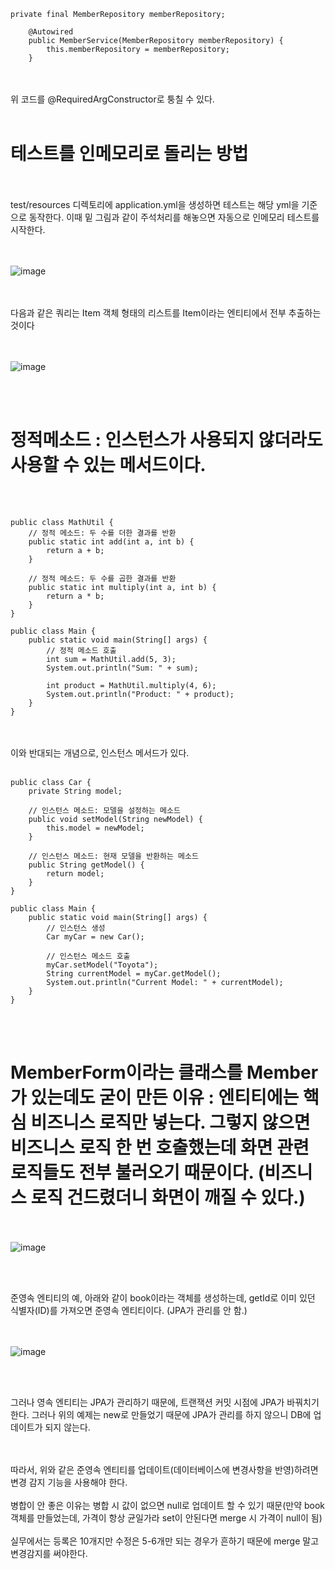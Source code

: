 <br><br>
```
private final MemberRepository memberRepository;

    @Autowired
    public MemberService(MemberRepository memberRepository) {
        this.memberRepository = memberRepository;
    }
```

<br><br>
위 코드를 @RequiredArgConstructor로 퉁칠 수 있다.
<br><br>
# 테스트를 인메모리로 돌리는 방법
<br><br>
test/resources 디렉토리에 application.yml을 생성하면 테스트는 해당 yml을 기준으로 동작한다.
이때 밑 그림과 같이 주석처리를 해놓으면 자동으로 인메모리 테스트를 시작한다.

<br><br>
![image](https://github.com/domino0628/CS/assets/59598751/ddabc8be-2f5c-4715-9b47-850b0f581402)


<br><br>
다음과 같은 쿼리는 Item 객체 형태의 리스트를 Item이라는 엔티티에서 전부 추출하는 것이다

<br><br>
![image](https://github.com/domino0628/CS/assets/59598751/6aceeafd-e3b4-4601-80de-d0ed8dacd388)

<br><br>
# 정적메소드 : 인스턴스가 사용되지 않더라도 사용할 수 있는 메서드이다.
<br><br>
```
public class MathUtil {
    // 정적 메소드: 두 수를 더한 결과를 반환
    public static int add(int a, int b) {
        return a + b;
    }

    // 정적 메소드: 두 수를 곱한 결과를 반환
    public static int multiply(int a, int b) {
        return a * b;
    }
}

public class Main {
    public static void main(String[] args) {
        // 정적 메소드 호출
        int sum = MathUtil.add(5, 3);
        System.out.println("Sum: " + sum);

        int product = MathUtil.multiply(4, 6);
        System.out.println("Product: " + product);
    }
}
```

<br><br>
이와 반대되는 개념으로, 인스턴스 메서드가 있다.
<br><br>
```
public class Car {
    private String model;

    // 인스턴스 메소드: 모델을 설정하는 메소드
    public void setModel(String newModel) {
        this.model = newModel;
    }

    // 인스턴스 메소드: 현재 모델을 반환하는 메소드
    public String getModel() {
        return model;
    }
}

public class Main {
    public static void main(String[] args) {
        // 인스턴스 생성
        Car myCar = new Car();

        // 인스턴스 메소드 호출
        myCar.setModel("Toyota");
        String currentModel = myCar.getModel();
        System.out.println("Current Model: " + currentModel);
    }
}
```
<br><br>

# MemberForm이라는 클래스를 Member가 있는데도 굳이 만든 이유 : 엔티티에는 핵심 비즈니스 로직만 넣는다. 그렇지 않으면 비즈니스 로직 한 번 호출했는데 화면 관련 로직들도 전부 불러오기 때문이다. (비즈니스 로직 건드렸더니 화면이 깨질 수 있다.)
<br><br>
![image](https://github.com/domino0628/CS/assets/59598751/81f6caa2-af7a-47f7-893f-a001cf24086f)

<br><br>

준영속 엔티티의 예, 아래와 같이 book이라는 객체를 생성하는데, getId로 이미 있던 식별자(ID)를 가져오면 준영속 엔티티이다. (JPA가 관리를 안 함.)

<br><br>
![image](https://github.com/domino0628/CS/assets/59598751/8d75e16d-4101-4066-9b68-c7940daf6d14)

<br><br>

그러나 영속 엔티티는 JPA가 관리하기 때문에, 트랜잭션 커밋 시점에 JPA가 바꿔치기 한다. 그러나 위의 예제는 new로 만들었기 때문에 JPA가 관리를 하지 않으니 DB에 업데이트가 되지 않는다.

<br><br>
따라서, 위와 같은 준영속 엔티티를 업데이트(데이터베이스에 변경사항을 반영)하려면 변경 감지 기능을 사용해야 한다. 
<br><br>
병합이 안 좋은 이유는 병합 시 값이 없으면 null로 업데이트 할 수 있기 때문(만약 book 객체를 만들었는데, 가격이 항상 균일가라 set이 안된다면 merge 시 가격이 null이 됨)
<br><br>
실무에서는 등록은 10개지만 수정은 5-6개만 되는 경우가 흔하기 때문에 merge 말고 변경감지를 써야한다. 
<br><br>

<br><br>

<br><br>

<br><br>

<br><br>

<br><br>

<br><br>

<br><br>

<br><br>

<br><br>

<br><br>

<br><br>

<br><br>

<br><br>

<br><br>

<br><br>

<br><br>

<br><br>

<br><br>

<br><br>

<br><br>

<br><br>

<br><br>

<br><br>

<br><br>

<br><br>

<br><br>

<br><br>

<br><br>

<br><br>

<br><br>

<br><br>

<br><br>

<br><br>

<br><br>

<br><br>

<br><br>

<br><br>

<br><br>

<br><br>

<br><br>

<br><br>

